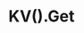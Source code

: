 # KV().Get

```{doxygenfunction} YR::KVManager::Get(const std::string &key, int timeout = DEFAULT_GET_TIMEOUT_SEC)
```

```{doxygenfunction} YR::KVManager::Get(const std::vector<std::string> &keys, int timeout = DEFAULT_GET_TIMEOUT_SEC, bool allowPartial = false)
```
